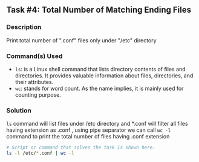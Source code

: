 ## Task #4: Total Number of Matching Ending Files

### Description
Print total number of ".conf" files only under "/etc" directory

### Command(s) Used
- `ls`: is a Linux shell command that lists directory contents of files and directories.  It provides valuable information about files, directories, and their attributes. 
- `wc`: stands for word count. As the name implies, it is mainly used for counting purpose.

### Solution
`ls` command will list files under /etc directory and *.conf will filter all files having extension as .conf , using pipe separator we can call `wc -l` command to print the total number of files having .conf extension
```bash
# Script or command that solves the task is shown here.
ls -l /etc/*.conf | wc -l
```